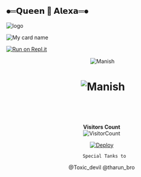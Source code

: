 ##   ⦁═𝗤𝘂𝗲𝗲𝗻 👸 𝗔𝗹𝗲𝘅𝗮═⦁




 ![logo](https://telegra.ph/file/82e38f9dd5af4a28f975b.jpg) 

![My card name](https://cardivo.vercel.app/api?name=CUZIER%20-%20X&description=Hi,%25Welcome%25To%25My%20Profile%20❤&image=https://telegra.ph/file/82e38f9dd5af4a28f975b.jpg/images?q=tbn:ANd9GcR7aMC3bf4bg4l_nhYS2Un9FXbFYcB4T83Shjk8xSUZDh_D61LFpzbpeqLW&s=10?v=4&backgroundColor=%23ecf0f1&instagram=___En____Cuzier___&linkedin=___En____Cuzier___&github=Queen-Alexa&Whatsapp=@+94770828171&pattern=leaf&colorPattern=%23eaeaea)



[![Run on Repl.it](resources/gif/qr-scan.gif)](https://replit.com/@RavinduManoj/Queen-Sew-QR-Code)
<div align="center">
<p>&nbsp;<img align="center" src="https://github-readme-stats.vercel.app/api?username=manishkumar1601&show_icons=true&theme=nightowl" alt="Manish" /></p>

  <h1 align="center"><b> <p>&nbsp;<img align="center" src="https://github-readme-stats.vercel.app/api/top-langs/?username=manishkumar1601&theme=algolia&layout=compact&langs_count=10&hide_border=true&show_icons=true" alt="Manish"/></p></a><br> </b></h1>



**Visitors Count**  
![VisitorCount](https://profile-counter.glitch.me/{queenalexa2}/count.svg) 
                                                             
 [![Deploy](https://www.herokucdn.com/deploy/button.svg)](https://heroku.com/deploy?template=https://github.com/xneon2/Hashzi-X)

       Special Tanks to 
@Toxic_devil @tharun_bro
